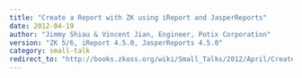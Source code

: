 ```yaml
---
title: "Create a Report with ZK using iReport and JasperReports"
date: 2012-04-19
author: "Jimmy Shiau & Vincent Jian, Engineer, Potix Corporation"
version: "ZK 5/6, iReport 4.5.0, JasperReports 4.5.0"
category: small-talk
redirect_to: "http://books.zkoss.org/wiki/Small_Talks/2012/April/Create_a_Report_with_ZK_using_iReport_and_JasperReports"
---
```

